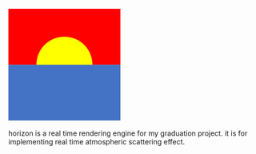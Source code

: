 ![](figs/horizon_224.png)

horizon is a real time rendering engine for my graduation project. it is for implementing real time atmospheric scattering effect.